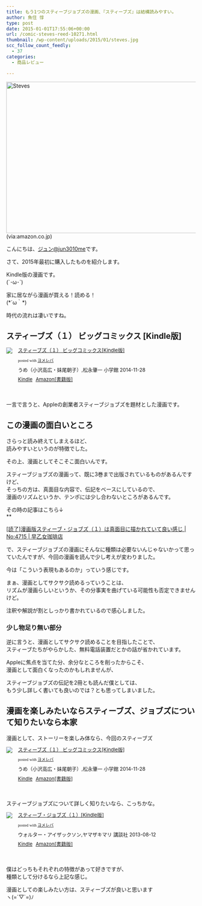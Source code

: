 ```yaml
---
title: もう1つのスティーブジョブズの漫画、『スティーブズ』は結構読みやすい。
author: 魚住 惇
type: post
date: 2015-01-01T17:55:06+00:00
url: /comic-steves-reed-10271.html
thumbnail: /wp-content/uploads/2015/01/steves.jpg
scc_follow_count_feedly:
  - 37
categories:
  - 商品レビュー

---
```

<img decoding="async" loading="lazy" src="/wp-content/uploads/2015/01/steves.jpg" alt="Steves" title="steves.jpg" border="0" width="597" height="401" />  
(via:amazon.co.jp)  
<!--more-->

こんにちは、[ジュン@jun3010me][1]です。

さて、2015年最初に購入したものを紹介します。

Kindle版の漫画です。  
(\`･ω･´)

家に居ながら漫画が買える！読める！  
(\*´ω｀\*)

時代の流れは凄いですね。

## スティーブズ（１） ビッグコミックス [Kindle版]

<div class="booklink-box" style="text-align:left;padding-bottom:20px;font-size:small;/zoom: 1;overflow: hidden;">
  <div class="booklink-image" style="float:left;margin:0 15px 10px 0;">
    <a href="http://www.amazon.co.jp/exec/obidos/asin/B00Q4DMPOQ/jn050191-22/" name="booklink" rel="nofollow" target="_blank"><img decoding="async" src="http://ecx.images-amazon.com/images/I/51z1gb9npXL._SL160_.jpg" style="border: none;" /></a>
  </div>
  <div class="booklink-info" style="line-height:120%;/zoom: 1;overflow: hidden;">
    <div class="booklink-name" style="margin-bottom:10px;line-height:120%">
      <a href="http://www.amazon.co.jp/exec/obidos/asin/B00Q4DMPOQ/jn050191-22/" rel="nofollow" name="booklink" target="_blank">スティーブズ（１） ビッグコミックス[Kindle版]</a></p>
      <div class="booklink-powered-date" style="font-size:8pt;margin-top:5px;font-family:verdana;line-height:120%">
        posted with <a href="http://yomereba.com" rel="nofollow" target="_blank">ヨメレバ</a>
      </div>
    </div>
    <div class="booklink-detail" style="margin-bottom:5px;">
      うめ（小沢高広・妹尾朝子）,松永肇一 小学館 2014-11-28
    </div>
    <div class="booklink-link2" style="margin-top:10px;">
      <div class="shoplinkkindle" style="display:inline;margin-right:5px">
        <a href="http://www.amazon.co.jp/exec/obidos/ASIN/B00Q4DMPOQ/jn050191-22/" rel="nofollow" target="_blank" >Kindle</a>
      </div>
      <div class="shoplinkamazon" style="display:inline;margin-right:5px">
        <a href="http://www.amazon.co.jp/exec/obidos/ASIN/4091866980/jn050191-22/" rel="nofollow" target="_blank" title="アマゾン" >Amazon[書籍版]</a>
      </div></p>
    </div>
  </div>
  <div class="booklink-footer" style="clear: left">
  </div>
</div>

一言で言うと、Appleの創業者スティーブジョブズを題材とした漫画です。

## この漫画の面白いところ

さらっと読み終えてしまえるほど、  
<span class="b">読みやすい</span>というのが特徴でした。

その上、漫画としてそこそこ面白いんです。

スティーブジョブズの漫画って、既に3巻まで出版されているものがあるんですけど、  
そっちの方は、真面目な内容で、伝記をベースにしているので、  
漫画のリズムというか、テンポには少し合わないところがあるんです。

その時の記事はこちら↓  
**</p> 

<a href="http://192.168.11.200:8000/kindle-reed-steve-jobs-comic-4715.html" target="_blank">[読了]漫画版スティーブ・ジョブズ（１）は真面目に描かれていて良い感じ | No:4715 | 早乙女珈琲店</a>

</b>  
で、スティーブジョブズの漫画にそんなに種類は必要ないんじゃないかって思っていたんですが、今回の漫画を読んで少し考えが変わりました。

今は「こういう表現もあるのか」っていう感じです。

まぁ、漫画としてサクサク読めるっていうことは、  
リズムが漫画らしいというか、その分事実を曲げている可能性も否定できませんけど。

注釈や解説が割としっかり書かれているので感心しました。

### 少し物足り無い部分

逆に言うと、漫画としてサクサク読めることを目指したことで、  
スティーブたちがやらかした、無料電話装置だとかの話が省かれています。

Appleに焦点を当てた分、余分なところを削ったからこそ、  
漫画として面白くなったのかもしれませんが、

スティーブジョブズの伝記を2冊とも読んだ僕としては、  
もう少し詳しく書いても良いのでは？とも思ってしまいました。

## 漫画を楽しみたいならスティーブズ、ジョブズについて知りたいなら本家

漫画として、ストーリーを楽しみ体なら、今回のスティーブズ

<div class="booklink-box" style="text-align:left;padding-bottom:20px;font-size:small;/zoom: 1;overflow: hidden;">
  <div class="booklink-image" style="float:left;margin:0 15px 10px 0;">
    <a href="http://www.amazon.co.jp/exec/obidos/asin/B00Q4DMPOQ/jn050191-22/" name="booklink" rel="nofollow" target="_blank"><img decoding="async" src="http://ecx.images-amazon.com/images/I/51z1gb9npXL._SL160_.jpg" style="border: none;" /></a>
  </div>
  <div class="booklink-info" style="line-height:120%;/zoom: 1;overflow: hidden;">
    <div class="booklink-name" style="margin-bottom:10px;line-height:120%">
      <a href="http://www.amazon.co.jp/exec/obidos/asin/B00Q4DMPOQ/jn050191-22/" rel="nofollow" name="booklink" target="_blank">スティーブズ（１） ビッグコミックス[Kindle版]</a></p>
      <div class="booklink-powered-date" style="font-size:8pt;margin-top:5px;font-family:verdana;line-height:120%">
        posted with <a href="http://yomereba.com" rel="nofollow" target="_blank">ヨメレバ</a>
      </div>
    </div>
    <div class="booklink-detail" style="margin-bottom:5px;">
      うめ（小沢高広・妹尾朝子）,松永肇一 小学館 2014-11-28
    </div>
    <div class="booklink-link2" style="margin-top:10px;">
      <div class="shoplinkkindle" style="display:inline;margin-right:5px">
        <a href="http://www.amazon.co.jp/exec/obidos/ASIN/B00Q4DMPOQ/jn050191-22/" rel="nofollow" target="_blank" >Kindle</a>
      </div>
      <div class="shoplinkamazon" style="display:inline;margin-right:5px">
        <a href="http://www.amazon.co.jp/exec/obidos/ASIN/4091866980/jn050191-22/" rel="nofollow" target="_blank" title="アマゾン" >Amazon[書籍版]</a>
      </div></p>
    </div>
  </div>
  <div class="booklink-footer" style="clear: left">
  </div>
</div>



スティーブジョブズについて詳しく知りたいなら、こっちかな。

<div class="booklink-box" style="text-align:left;padding-bottom:20px;font-size:small;/zoom: 1;overflow: hidden;">
  <div class="booklink-image" style="float:left;margin:0 15px 10px 0;">
    <a href="http://www.amazon.co.jp/exec/obidos/asin/B00EDH5614/jn050191-22/" name="booklink" rel="nofollow" target="_blank"><img decoding="async" src="http://ecx.images-amazon.com/images/I/516w7mS6LKL._SL160_.jpg" style="border: none;" /></a>
  </div>
  <div class="booklink-info" style="line-height:120%;/zoom: 1;overflow: hidden;">
    <div class="booklink-name" style="margin-bottom:10px;line-height:120%">
      <a href="http://www.amazon.co.jp/exec/obidos/asin/B00EDH5614/jn050191-22/" rel="nofollow" name="booklink" target="_blank">スティーブ・ジョブズ（１）[Kindle版]</a></p>
      <div class="booklink-powered-date" style="font-size:8pt;margin-top:5px;font-family:verdana;line-height:120%">
        posted with <a href="http://yomereba.com" rel="nofollow" target="_blank">ヨメレバ</a>
      </div>
    </div>
    <div class="booklink-detail" style="margin-bottom:5px;">
      ウォルター・アイザックソン,ヤマザキマリ 講談社 2013-08-12
    </div>
    <div class="booklink-link2" style="margin-top:10px;">
      <div class="shoplinkkindle" style="display:inline;margin-right:5px">
        <a href="http://www.amazon.co.jp/exec/obidos/ASIN/B00EDH5614/jn050191-22/" rel="nofollow" target="_blank" >Kindle</a>
      </div>
      <div class="shoplinkamazon" style="display:inline;margin-right:5px">
        <a href="http://www.amazon.co.jp/exec/obidos/ASIN/4063768759/jn050191-22/" rel="nofollow" target="_blank" title="アマゾン" >Amazon[書籍版]</a>
      </div></p>
    </div>
  </div>
  <div class="booklink-footer" style="clear: left">
  </div>
</div>

僕はどっちもそれぞれの特徴があって好きですが、  
種類として分けるなら上記な感じ。

漫画としての楽しみたい方は、スティーブズが良いと思います  
ヽ(=´▽\`=)ﾉ

 [1]: https://twitter.com/jun3010me